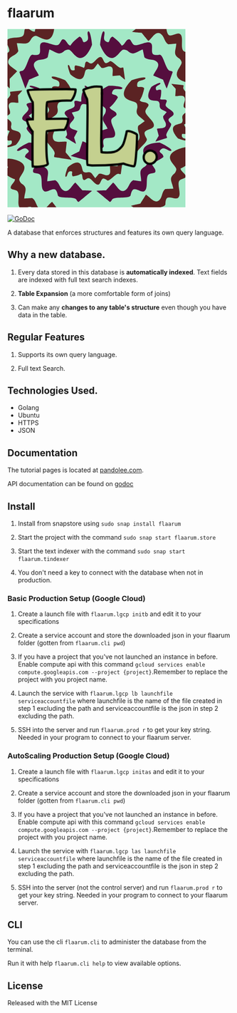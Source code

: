 # flaarum

![Flaarum Logo](https://github.com/bankole7782/flaarum/raw/master/flaarum-logo.png "Flaarum logo")

[![GoDoc](https://godoc.org/github.com/bankole7782/flaarum?status.svg)](https://godoc.org/github.com/bankole7782/flaarum)

A database that enforces structures and features its own query language.


## Why a new database.

1.	Every data stored in this database is **automatically indexed**. Text fields are indexed with full text search indexes.

2.	**Table Expansion** (a more comfortable form of joins)

3.	Can make any **changes to any table's structure** even though you have data in the table.


## Regular Features

1.  Supports its own query language.

2.	Full text Search.


## Technologies Used.

* Golang
* Ubuntu
* HTTPS
* JSON


## Documentation

The tutorial pages is located at [pandolee.com](https://pandolee.com/flaarumtuts/intro).

API documentation can be found on [godoc](https://godoc.org/github.com/bankole7782/flaarum)


## Install

1.	Install from snapstore using `sudo snap install flaarum`

2.	Start the project with the command `sudo snap start flaarum.store`

3.	Start the text indexer with the command `sudo snap start flaarum.tindexer`

4.	You don't need a key to connect with the database when not in production.


### Basic Production Setup (Google Cloud)

1.	Create a launch file with `flaarum.lgcp initb` and edit it to your specifications

2.	Create a service account and store the downloaded json in your flaarum folder (gotten from `flaarum.cli pwd`)

3.	If you have a project that you've not launched an instance in before. Enable compute api with this command 
		`gcloud services enable compute.googleapis.com --project {project}`.Remember to replace the project with you project name.

4.	Launch the service with `flaarum.lgcp lb launchfile serviceaccountfile`
    where launchfile is the name of the file created in step 1 excluding the path and serviceaccountfile is the json in step 2
    excluding the path.

5.	SSH into the server and run `flaarum.prod r` to get your key string. Needed in your program to connect to your flaarum server.


### AutoScaling Production Setup (Google Cloud)

1.	Create a launch file with `flaarum.lgcp initas` and edit it to your specifications

2.	Create a service account and store the downloaded json in your flaarum folder (gotten from `flaarum.cli pwd`)

3.	If you have a project that you've not launched an instance in before. Enable compute api with this command 
		`gcloud services enable compute.googleapis.com --project {project}`.Remember to replace the project with you project name.
		
4.	Launch the service with `flaarum.lgcp las launchfile serviceaccountfile`
    where launchfile is the name of the file created in step 1 excluding the path and serviceaccountfile is the json in step 2
    excluding the path.

5.	SSH into the server (not the control server) and run `flaarum.prod r` to get your key string. Needed in your program to connect to your flaarum server.


## CLI

You can use the cli `flaarum.cli` to administer the database from the terminal. 

Run it with help `flaarum.cli help` to view available options.


## License

Released with the MIT License